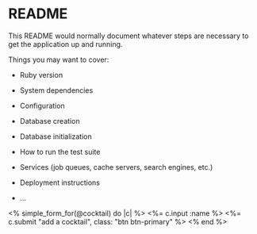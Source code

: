 # README

This README would normally document whatever steps are necessary to get the
application up and running.

Things you may want to cover:

* Ruby version

* System dependencies

* Configuration

* Database creation

* Database initialization

* How to run the test suite

* Services (job queues, cache servers, search engines, etc.)

* Deployment instructions

* ...


<% simple_form_for(@cocktail) do |c| %>
  <%= c.input :name %>
  <%= c.submit "add a cocktail", class: "btn btn-primary" %>
<% end %>
